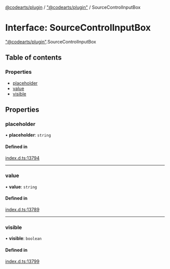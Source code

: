 [@codearts/plugin](../README.md) / ["@codearts/plugin"](../modules/_codearts_plugin_.md) / SourceControlInputBox

# Interface: SourceControlInputBox

["@codearts/plugin"](../modules/_codearts_plugin_.md).SourceControlInputBox

## Table of contents

### Properties

- [placeholder](codearts_plugin_.SourceControlInputBox.md#placeholder)
- [value](codearts_plugin_.SourceControlInputBox.md#value)
- [visible](codearts_plugin_.SourceControlInputBox.md#visible)

## Properties

### placeholder

• **placeholder**: `string`

#### Defined in

[index.d.ts:13794](https://github.com/huaweicloud/cloudide-plugin-api/blob/3b0eee8/index.d.ts#L13794)

___

### value

• **value**: `string`

#### Defined in

[index.d.ts:13789](https://github.com/huaweicloud/cloudide-plugin-api/blob/3b0eee8/index.d.ts#L13789)

___

### visible

• **visible**: `boolean`

#### Defined in

[index.d.ts:13799](https://github.com/huaweicloud/cloudide-plugin-api/blob/3b0eee8/index.d.ts#L13799)
